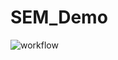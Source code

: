 # SEM_Demo

![workflow](https://github.com/PyiTheinKyaw40794499/sem/actions/workflows/main.yml/badge.svg)
